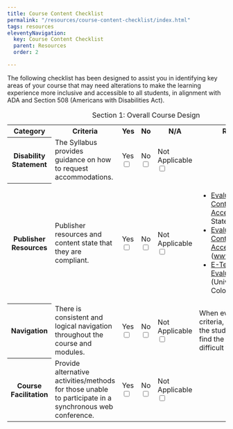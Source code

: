 ```yaml
---
title: Course Content Checklist
permalink: "/resources/course-content-checklist/index.html"
tags: resources
eleventyNavigation:
  key: Course Content Checklist
  parent: Resources
  order: 2

---
```

The following checklist has been designed to assist you in identifying key areas of your course that may need alterations to make the learning experience more inclusive and accessible to all students, in alignment with ADA and Section 508 (Americans with Disabilities Act).

<div tabindex="0" role="region" aria-describedby="capt1" class="overflow">
	<table>
		<caption id="capt1">Section 1: Overall Course Design</caption>
		<tr>
			<th scope="col">Category</th>
			<th scope="col">Criteria</th>
			<th scope="col">Yes</th>
			<th scope="col">No</th>
			<th scope="col">N/A</th>
			<th scope="col">Resources</th>
		</tr>
		<tr>
			<th scope="row">Disability Statement</th>
			<td>
				<span id="statement-criteria">The Syllabus provides guidance on how to request accommodations.</span>
			</td>
			<td>
				<div class="centered">
					<label for="statement-yes" class="visually-hidden">Yes</label>
					<input id="statement-yes" type="checkbox" aria-describedby="statement-criteria" />
				</div>
			</td>
			<td>
				<div class="centered">
					<label for="statement-no" class="visually-hidden">No</label>
					<input id="statement-no" type="checkbox" aria-describedby="statement-criteria" />
				</div>
			</td>
			<td>
				<div class="centered">
					<label for="statement-na" class="visually-hidden">Not Applicable</label>
					<input id="statement-na" type="checkbox" aria-describedby="statement-criteria" />
				</div>
			</td>
			<td>
				<!-- Missing resources -->
			</td>
		</tr>
		<tr>
			<th scope="row">Publisher Resources</th>
			<td>
				<span id="publisher-resources">Publisher resources and content state that they are compliant.</span>
			</td>
			<td>
				<div class="centered">
					<label for="pr-yes" class="visually-hidden">Yes</label>
					<input id="pr-yes" type="checkbox" aria-describedby="publisher-resources" />
				</div>
			</td>
			<td>
				<div class="centered">
					<label for="pr-no" class="visually-hidden">No</label>
					<input id="pr-no" type="checkbox" aria-describedby="publisher-resources" />
				</div>
			</td>
			<td>
				<div class="centered">
					<label for="pr-na" class="visually-hidden">Not Applicable</label>
					<input id="pr-na" type="checkbox" aria-describedby="publisher-resources" />
				</div>
			</td>
			<td>
				<ul>
					<li>
						<a href="https://www.angelo.edu/content/blogs/26-evaluating-publisher-content-for-accessibility">
							Evaluating Publisher Content
							for Accessibility
						</a>
						(Angelo State University)
					</li>
					<li>
						<a href="http://www.sandburg.edu/About/FTLC/Assets/Accessibility%20Documents/evaluating-publisher-content-for-accessibility.pdf">
							Evaluating Publisher Content
							for Accessibility
						</a> (<a href="http://www.sandburg.edu/">www.Sandburg.edu</a>)
					</li>
					<li>
						<a href="https://www.colorado.edu/accessible-technology/e-text-accessibility-evaluation-process">
							E-Text Accessibility Evaluation
							Process
						</a>
						(University of Colorado, Boulder)
					</li>
				</ul>
			</td>
		</tr>
		<tr>
			<th scope="row">Navigation</th>
			<td><span id="navigation-criteria">There is consistent and logical navigation throughout the course and modules.</span></td>
			<td>
				<div class="centered">
					<label for="navigation-yes" class="visually-hidden">Yes</label>
					<input id="navigation-yes" type="checkbox" aria-describedby="navigation-criteria" />
				</div>
			</td>
			<td>
				<div class="centered">
					<label for="navigation-no" class="visually-hidden">No</label>
					<input id="navigation-no" type="checkbox" aria-describedby="navigation-criteria" />
				</div>
			</td>
			<td>
				<div class="centered">
					<label for="navigation-na" class="visually-hidden">Not Applicable</label>
					<input id="navigation-na" type="checkbox" aria-describedby="navigation-criteria" />
				</div>
			</td>
			<td>When evaluating these criteria, place yourself in the student role. Do you find the design easy or difficult to follow?</td>
		</tr>
		<tr>
			<th scope="row">Course Facilitation</th>
			<td><span id="cf-criteria">Provide alternative activities/methods for those unable to participate in a synchronous web conference.</span></td>
			<td>
				<div class="centered">
					<label for="cf-yes" class="visually-hidden">Yes</label>
					<input id="cf-yes" type="checkbox" aria-describedby="cf-criteria" />
				</div>
			</td>
			<td>
				<div class="centered">
					<label for="cf-no" class="visually-hidden">No</label>
					<input id="cf-no" type="checkbox" aria-describedby="cf-criteria" />
				</div>
			</td>
			<td>
				<div class="centered">
					<label for="cf-na" class="visually-hidden">Not Applicable</label>
					<input id="cf-na" type="checkbox" aria-describedby="cf-criteria" />
				</div>
			</td>
			<td>
				<!-- Missing Resources -->
			</td>
		</tr>
	</table>
</div>